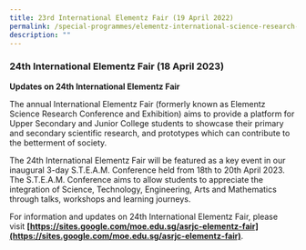 ```yaml
---
title: 23rd International Elementz Fair (19 April 2022)
permalink: /special-programmes/elementz-international-science-research-conference-and-exhibition/
description: ""
---
```

### 24th International Elementz Fair (18 April 2023)

**Updates on 24th International Elementz Fair**

The annual International Elementz Fair (formerly known as Elementz Science Research Conference and Exhibition) aims to provide a platform for Upper Secondary and Junior College students to showcase their primary and secondary scientific research, and prototypes which can contribute to the betterment of society.

The 24th International Elementz Fair will be featured as a key event in our inaugural 3-day S.T.E.A.M. Conference held from 18th to 20th April 2023. The S.T.E.A.M. Conference aims to allow students to appreciate the integration of Science, Technology, Engineering, Arts and Mathematics through talks, workshops and learning journeys.

For information and updates on 24th International Elementz Fair, please visit **[https://sites.google.com/moe.edu.sg/asrjc-elementz-fair](https://sites.google.com/moe.edu.sg/asrjc-elementz-fair)**.
